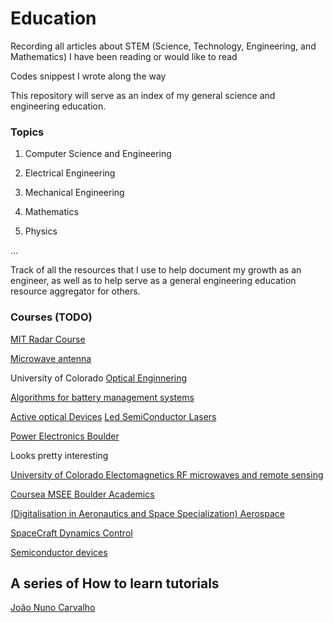 # Education
Recording all articles about STEM (Science, Technology, Engineering, and Mathematics) I have been reading or would like to read 

Codes snippest I wrote along the way

This repository will serve as an index of my general science and engineering education.

### Topics
1. Computer Science and Engineering

2. Electrical Engineering

3. Mechanical Engineering

4. Mathematics

5. Physics

...

Track of all the resources that I use to help document my growth as an engineer, as well as to help serve as a general engineering education resource aggregator for others.


### Courses (TODO)

[MIT Radar Course](http://radar-course.org/)

[Microwave antenna](https://www.coursera.org/learn/microwave-antenna)

University of Colorado
[Optical Enginnering](https://www.coursera.org/specializations/optical-engineering)

[Algorithms for battery management systems](https://www.coursera.org/specializations/algorithms-for-battery-management-systems)

[Active optical Devices](https://www.coursera.org/specializations/active-optical-devices)
[Led SemiConductor Lasers](https://www.coursera.org/learn/leds-semiconductor-lasers)

[Power Electronics Boulder](https://www.coursera.org/mastertrack/power-electronics-boulder)

Looks pretty interesting

[University of Colorado Electomagnetics RF microwaves and remote sensing](https://www.colorado.edu/ecee/online-masters/curriculum/electromagnetics-rf-microwaves-and-remote-sensing)

[Coursea MSEE Boulder Academics](https://www.coursera.org/degrees/msee-boulder/academics)

[(Digitalisation in Aeronautics and Space Specialization) Aerospace](https://www.coursera.org/specializations/aerospace)

[SpaceCraft Dynamics Control](https://www.coursera.org/specializations/spacecraft-dynamics-control)

[Semiconductor devices](https://www.coursera.org/specializations/semiconductor-devices)

## A series of How to learn tutorials

[João Nuno Carvalho](https://github.com/joaocarvalhoopen)
